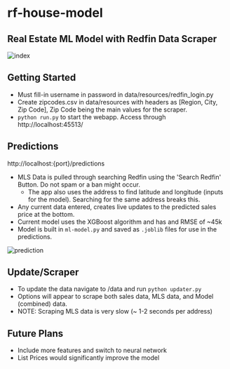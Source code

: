 
# rf-house-model
## Real Estate ML Model with Redfin Data Scraper
![index](https://user-images.githubusercontent.com/69488704/133361015-56825aa8-8949-45fa-80c5-d6627b640af2.png)
## Getting Started
- Must fill-in username in password in data/resources/redfin_login.py
- Create zipcodes.csv in data/resources with headers as [Region, City, Zip Code], Zip Code being the main values for the scraper.
- ```python run.py``` to start the webapp. Access through http://localhost:45513/

## Predictions 
http://localhost:{port}/predictions
- MLS Data is pulled through searching Redfin using the 'Search Redfin' Button. Do not spam or a ban might occur.
  - The app also uses the address to find latitude and longitude (inputs for the model). Searching for the same address breaks this.
- Any current data entered, creates live updates to the predicted sales price at the bottom.
- Current model uses the XGBoost algorithm and has and RMSE of ~45k
- Model is built in `ml-model.py` and saved as `.joblib` files for use in the predictions.

![prediction](https://user-images.githubusercontent.com/69488704/133361078-69bae561-9f20-4443-9f67-0f7978c47bd7.png)

## Update/Scraper 
- To update the data navigate to /data and run `python updater.py`
- Options will appear to scrape both sales data, MLS data, and Model (combined) data.
- NOTE: Scraping MLS data is very slow (~ 1-2 seconds per address)


## Future Plans
- Include more features and switch to neural network
- List Prices would significantly improve the model
